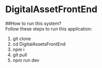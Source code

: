 # DigitalAssetFrontEnd
##How to run this system? 
<br>
Follow these steps to run this application:

1. git clone 
2. cd DigitalAssetsFrontEnd
3. npm i
4. git pull
5. npm run dev

